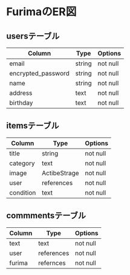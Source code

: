 # FurimaのER図

## usersテーブル

| Column             | Type   | Options     |
| -------------------| ------ | ----------- |
|email               |string  |not null     |
|encrypted_password  |string  |not null     |
|name                |string  |not null     |
|address             |text    |not null     |
|birthday            |text    |not null     | 

## itemsテーブル

| Column   | Type       | Options     |
| -------- | -----------| ----------- |
|title     |string      |not null     |
|category  |text        |not null     |
|image     |ActibeStrage|not null     |
|user      |references  |not null     |
|condition |text        |not null     |

## commmentsテーブル

| Column   | Type       | Options     |
| -------- | -----------| ----------- |
|text      |text        |not null     |
|user      |references  |not null     |
|furima    |refernces   |not null     |


